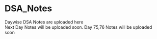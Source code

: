 # DSA_Notes
 Daywise DSA Notes are uploaded here<br/>
 Next Day Notes will be uploaded soon.
 Day 75,76 Notes will be uploaded soon
 
 
